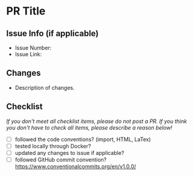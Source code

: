 # PR Title

## Issue Info (if applicable)
- Issue Number: 
- Issue Link: 

## Changes
- Description of changes.

## Checklist
*If you don't meet all checklist items, please do not post a PR. If you think you don't have to check all items, please describe a reason below!*

- [ ] followed the code conventions? (import, HTML, LaTex)
- [ ] tested locally through Docker?
- [ ] updated any changes to issue if applicable?
- [ ] followed GitHub commit convention? https://www.conventionalcommits.org/en/v1.0.0/